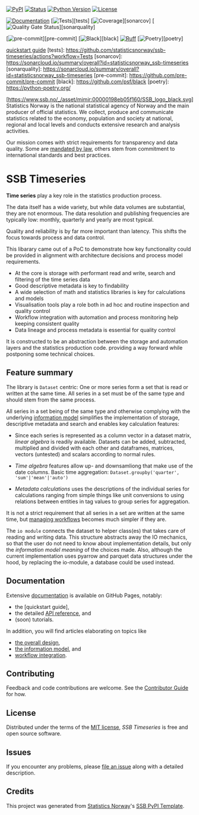 [![PyPI](https://img.shields.io/pypi/v/ssb-timeseries.svg)][pypi status]
[![Status](https://img.shields.io/pypi/status/ssb-timeseries.svg)][pypi status]
[![Python Version](https://img.shields.io/pypi/pyversions/ssb-timeseries)][pypi status]
[![License](https://img.shields.io/pypi/l/ssb-timeseries)][license]

[![Documentation](https://github.com/statisticsnorway/ssb-timeseries/actions/workflows/docs.yml/badge.svg)][documentation]
[![Tests](https://github.com/statisticsnorway/ssb-timeseries/actions/workflows/tests.yml/badge.svg)][tests]
[![Coverage](https://sonarcloud.io/api/project_badges/measure?project=statisticsnorway_ssb-timeseries&metric=coverage)][sonarcov]
[![Quality Gate Status](https://sonarcloud.io/api/project_badges/measure?project=statisticsnorway_ssb-timeseries&metric=alert_status)][sonarquality]

[![pre-commit](https://img.shields.io/badge/pre--commit-enabled-brightgreen?logo=pre-commit&logoColor=white)][pre-commit]
[![Black](https://img.shields.io/badge/code%20style-black-000000.svg)][black]
[![Ruff](https://img.shields.io/endpoint?url=https://raw.githubusercontent.com/astral-sh/ruff/main/assets/badge/v2.json)](https://github.com/astral-sh/ruff)
[![Poetry](https://img.shields.io/endpoint?url=https://python-poetry.org/badge/v0.json)][poetry]

[pypi status]: https://pypi.org/project/ssb-timeseries/
[documentation]: https://statisticsnorway.github.io/ssb-timeseries
[API reference]: https://statisticsnorway.github.io/ssb-timeseries/reference/index.html
[quickstart guide](https://statisticsnorway.github.io/ssb-timeseries/quickstart.html)
[tests]: https://github.com/statisticsnorway/ssb-timeseries/actions?workflow=Tests
[sonarcov]: https://sonarcloud.io/summary/overall?id=statisticsnorway_ssb-timeseries
[sonarquality]: https://sonarcloud.io/summary/overall?id=statisticsnorway_ssb-timeseries
[pre-commit]: https://github.com/pre-commit/pre-commit
[black]: https://github.com/psf/black
[poetry]: https://python-poetry.org/

[https://www.ssb.no/_/asset/mimir:00000198eb05f160/SSB_logo_black.svg]
Statistics Norway is the national statistical agency of Norway and the main producer of official statistics.
We collect, produce and communicate statistics related to the economy, population and society at national, regional and local levels and conducts extensive research and analysis activities.

Our mission comes with strict requirements for transparency and data quality.
Some are [mandated by law](https://www.ssb.no/en/omssb/ssbs-virksomhet/styringsdokumenter), others stem from commitment to international standards and best practices.

# SSB Timeseries

**Time series** play a key role in the statistics production process.

The data itself has a wide variety, but while data volumes are substantial, they are not enormous.
The data resolution and publishing frequencies are typically low: monthly, quarterly and yearly are most typical.

Quality and reliability is by far more important than latency.
This shifts the focus towards process and data control.

This libarary came out of a PoC to demonstrate how key functionality could be provided in alignment with architecture decisions and process model requirements.

- At the core is storage with performant read and write, search and filtering of the time series data
- Good descriptive metadata is key to findability
- A wide selection of math and statistics libraries is key for calculations and models
- Visualisation tools play a role both in ad hoc and routine inspection and quality control
- Workflow integration with automation and process monitoring help keeping consistent quality
- Data lineage and process metadata is essential for quality control

It is constructed to be an abstraction between the storage and automation layers and the statistics production code. providing a way forward while postponing some technical choices.

## Feature summary

The library is `Dataset` centric: One or more series form a set that is read or written at the same time.
All series in a set must be of the same type and should stem from the same process.

All series in a set being of the same type and otherwise complying with the underlying [information model](https://statisticsnorway.github.io/ssb-timeseries/info-model.html) simplifies the implementation of storage, descriptive metadata and search and enables key calculation features:

- Since each series is represented as a column vector in a dataset matrix, *linear algebra* is readily available. Datasets can be added, subtracted, multiplied and divided with each other and dataframes, matrices, vectors (untested) and scalars according to normal rules.
- *Time algebra* features allow up- and downsamliong that make use of the date columns. Basic time aggregation:
`Dataset.groupby('quarter', 'sum'|'mean'|'auto')`

- *Metadata calculations* uses the descriptions of the individual series for calculations ranging from simple things like unit conversions to using relations between entities in tag values to group series for aggregation.

It is not a strict requirement that all series in a set are written at the same time, but [managing workflows](https://statisticsnorway.github.io/ssb-timeseries/workflow.html) becomes much simpler if they are.

The `io module` connects the dataset to helper class(es) that takes care of reading and writing data.
This structure abstracts away the IO mechanics, so that the user do not need to know about implementation details, but only the _information model meaning_ of the choices made.
Also, although the current implementation uses pyarrow and parquet data structures under the hood,
by replacing the io-module, a database could be used instead.

## Documentation

Extensive [documentation](https://statisticsnorway.github.io/ssb-timeseries) is available on GitHub Pages, notably:

 * the [quickstart guide],
 * the detailed [API reference], and
 * (soon) tutorials.

In addition, you will find articles elaborating on topics like

 * [the overall design](https://statisticsnorway.github.io/ssb-timeseries/structure.html),
 * [the information model](https://statisticsnorway.github.io/ssb-timeseries/info-model.html), and
 * [workflow integration](https://statisticsnorway.github.io/ssb-timeseries/workflow.html).

## Contributing

Feedback and code contributions are welcome. See the [Contributor Guide] for how.

## License

Distributed under the terms of the [MIT license][license],
_SSB Timeseries_ is free and open source software.

## Issues

If you encounter any problems,
please [file an issue] along with a detailed description.

## Credits

This project was generated from [Statistics Norway]'s [SSB PyPI Template].

[statistics norway]: https://www.ssb.no/en
[pypi]: https://pypi.org/
[ssb pypi template]: https://github.com/statisticsnorway/ssb-pypitemplate
[file an issue]: https://github.com/statisticsnorway/ssb-timeseries/issues
[pip]: https://pip.pypa.io/

<!-- github-only -->

[license]: https://github.com/statisticsnorway/ssb-timeseries/blob/main/LICENSE
[contributor guide]: https://github.com/statisticsnorway/ssb-timeseries/blob/main/CONTRIBUTING.md
[reference guide]: https://statisticsnorway.github.io/ssb-timeseries/reference.html
